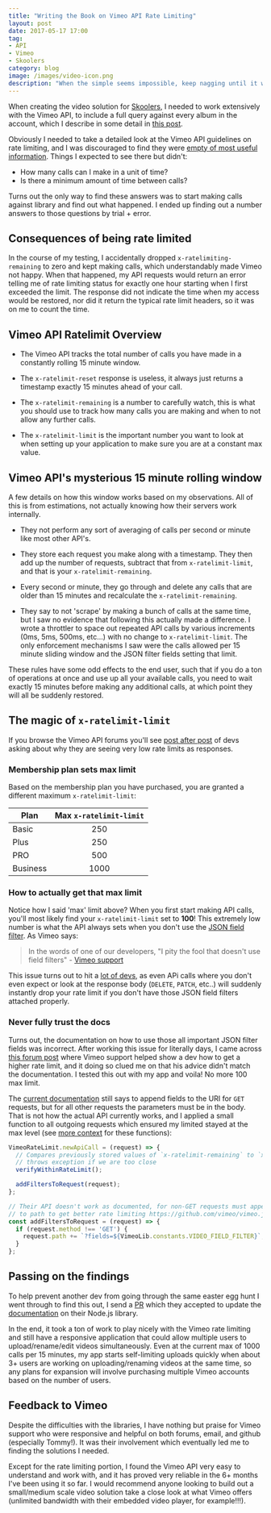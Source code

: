 ```yaml
---
title: "Writing the Book on Vimeo API Rate Limiting"
layout: post
date: 2017-05-17 17:00
tag:
- API
- Vimeo
- Skoolers
category: blog
image: /images/video-icon.png
description: "When the simple seems impossible, keep nagging until it works"
---
```

When creating the video solution for [Skoolers](/projects/skoolers), I needed to work extensively with the Vimeo API, to include a full query against every album in the account, which I describe in some detail in [this post](/blog/wrapping-vimeo-async-api-with-sync-wrapper).

Obviously I needed to take a detailed look at the Vimeo API guidelines on rate limiting, and I was discouraged to find they were [empty of most useful information](https://developer.vimeo.com/guidelines/rate-limiting). Things I expected to see there but didn't:

* How many calls can I make in a unit of time?
* Is there a minimum amount of time between calls?

Turns out the only way to find these answers was to start making calls against library and find out what happened. I ended up finding out a number answers to those questions by trial + error.

## Consequences of being rate limited

In the course of my testing, I accidentally dropped `x-ratelimiting-remaining` to zero and kept making calls, which understandably made Vimeo not happy. When that happened, my API requests would return an error telling me of rate limiting status for exactly one hour starting when I first exceeded the limit. The response did not indicate the time when my access would be restored, nor did it return the typical rate limit headers, so it was on me to count the time.

## Vimeo API Ratelimit Overview

* The Vimeo API tracks the total number of calls you have made in a constantly rolling 15 minute window. 

* The `x-ratelimit-reset` response is useless, it always just returns a timestamp exactly 15 minutes ahead of your call.

* The `x-ratelimit-remaining` is a number to carefully watch, this is what you should use to track how many calls you are making and when to not allow any further calls.

* The `x-ratelimit-limit` is the important number you want to look at when setting up your application to make sure you are at a constant max value.

## Vimeo API's mysterious 15 minute rolling window

A few details on how this window works based on my observations. All of this is from estimations, not actually knowing how their servers work internally.

* They not perform any sort of averaging of calls per second or minute like most other API's.

* They store each request you make along with a timestamp. They then add up the number of requests, subtract that from `x-ratelimit-limit`, and that is your `x-ratelimit-remaining`.

* Every second or minute, they go through and delete any calls that are older than 15 minutes and recalculate the `x-ratelimit-remaining`.

* They say to not 'scrape' by making a bunch of calls at the same time, but I saw no evidence that following this actually made a difference. I wrote a throttler to space out repeated API calls by various increments (0ms, 5ms, 500ms, etc...) with no change to `x-ratelimit-limit`. The only enforcement mechanisms I saw were the calls allowed per 15 minute sliding window and the JSON filter fields setting that limit.

These rules have some odd effects to the end user, such that if you do a ton of operations at once and use up all your available calls, you need to wait exactly 15 minutes before making any additional calls, at which point they will all be suddenly restored.

## The magic of `x-ratelimit-limit`

If you browse the Vimeo API forums you'll see [post after post](https://vimeo.com/forums/api/topic:285701) of devs asking about why they are seeing very low rate limits as responses.

### Membership plan sets max limit

Based on the membership plan you have purchased, you are granted a different maximum `x-ratelimit-limit`:

Plan | Max `x-ratelimit-limit`
---|:---:
Basic | 250
Plus | 250
PRO | 500
Business | 1000

### How to actually get that max limit

Notice how I said 'max' limit above? When you first start making API calls, you'll most likely find your `x-ratelimit-limit` set to **100**! This extremely low number is what the API always sets when you don't use the [JSON field filter](https://developer.vimeo.com/api/common-formats#json-filter). As Vimeo says:

> In the words of one of our developers, "I pity the fool that doesn't use field filters" - [Vimeo support](https://vimeo.com/forums/api/topic:284070#comment_14822895)

This issue turns out to hit a [lot of devs](https://vimeo.com/forums/api/topic:288880#comment_15738963), as even APi calls where you don't even expect or look at the response body (`DELETE`, `PATCH`, etc..) will suddenly instantly drop your rate limit if you don't have those JSON field filters attached properly.

### Never fully trust the docs

Turns out, the documentation on how to use those all important JSON filter fields was incorrect. After working this issue for literally days, I came across [this forum post](https://vimeo.com/forums/api/topic:284100) where Vimeo support helped show a dev how to get a higher rate limit, and it doing so clued me on that his advice didn't match the documentation. I tested this out with my app and voila! No more 100 max limit.

The [current documentation](https://developer.vimeo.com/api/start) still says to append fields to the URI for `GET` requests, but for all other requests the parameters must be in the body. That is not how the actual API currently works, and I applied a small function to all outgoing requests which ensured my limited stayed at the max level (see [more context](/blog/wrapping-vimeo-async-api-with-sync-wrapper) for these functions):

```js
VimeoRateLimit.newApiCall = (request) => {
  // Compares previously stored values of `x-ratelimit-remaining` to `x-ratelimit-limit`,
  // throws exception if we are too close
  verifyWithinRateLimit(); 

  addFiltersToRequest(request);
};

// Their API doesn't work as documented, for non-GET requests must append JSON filter
// to path to get better rate limiting https://github.com/vimeo/vimeo.js/issues/51
const addFiltersToRequest = (request) => {
  if (request.method !== 'GET') {
    request.path += `?fields=${VimeoLib.constants.VIDEO_FIELD_FILTER}`;
  }
};
```

## Passing on the findings

To help prevent another dev from going through the same easter egg hunt I went through to find this out, I send a [PR](https://github.com/vimeo/vimeo.js/pull/54) which they accepted to update the [documentation](https://github.com/vimeo/vimeo.js#rate-limiting) on their Node.js library.

In the end, it took a ton of work to play nicely with the Vimeo rate limiting and still have a responsive application that could allow multiple users to upload/rename/edit videos simultaneously. Even at the current max of 1000 calls per 15 minutes, my app starts self-limiting uploads quickly when about 3+ users are working on uploading/renaming videos at the same time, so any plans for expansion will involve purchasing multiple Vimeo accounts based on the number of users.

## Feedback to Vimeo

Despite the difficulties with the libraries, I have nothing but praise for Vimeo support who were responsive and helpful on both forums, email, and github (especially Tommy!). It was their involvement which eventually led me to finding the solutions I needed.

Except for the rate limiting portion, I found the Vimeo API very easy to understand and work with, and it has proved very reliable in the 6+ months I've been using it so far. I would recommend anyone looking to build out a small/medium scale video solution take a close look at what Vimeo offers (unlimited bandwidth with their embedded video player, for example!!!).

